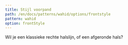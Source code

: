 ```yaml
---
title: Stijl voorpand
path: /en/docs/patterns/wahid/options/frontstyle
pattern: wahid
option: frontStyle
---
```


Wil je een klassieke rechte halslijn, of een afgeronde hals?